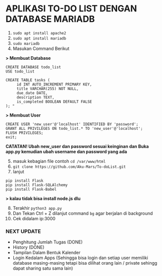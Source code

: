 # APLIKASI TO-DO LIST DENGAN DATABASE MARIADB 

1. ```sudo apt install apache2```
2. ```sudo apt install mariadb```
3. ```sudo mariadb```
4. Masukan Command Berikut

**> Membuat Database**
```
CREATE DATABASE todo_list
USE todo_list
```
```
CREATE TABLE tasks (
     id INT AUTO_INCREMENT PRIMARY KEY,
     title VARCHAR(255) NOT NULL,
     due_date DATE,
     description TEXT,
     is_completed BOOLEAN DEFAULT FALSE
); "
```

**> Membuat User**
```
CREATE USER 'new_user'@'localhost' IDENTIFIED BY 'password';
GRANT ALL PRIVILEGES ON todo_list.* TO 'new_user'@'localhost';
FLUSH PRIVILEGES;
exit;
```
**CATATAN! Ubah new_user dan password sesuai keinginan dan Buka app.py 
kemudian ubah username dan password yang ada**

5. masuk kebagian file contoh ```cd /var/www/html```
6. ```git clone https://github.com/Aku-Mars/To-doList.git```
7. lanjut
```
pip install Flask
pip install Flask-SQLAlchemy
pip install Flask-Babel
```
**> kalau tidak bisa install node.js dlu**

8. Terakhir ```python3 app.py```
9. Dan Tekan Ctrl + Z dilanjut command ```bg``` agar berjalan di background
10. Cek didalam ip:3000

### NEXT UPDATE
- Penghitung Jumlah Tugas (DONE)
- History (DONE)
- Tampilan Dalam Bentuk Kalender
- Login Kedalam Apps (Sehingga bisa login dan setiap user memiliki database masing-masing
tetapi bisa dilihat orang lain / private sehingg dapat sharing satu sama lain)


